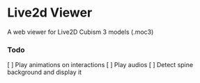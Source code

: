 # Live2d Viewer
A web viewer for Live2D Cubism 3 models (.moc3)
### Todo
[ ] Play animations on interactions
[ ] Play audios
[ ] Detect spine background and display it
